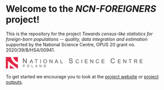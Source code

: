# Welcome to the *NCN-FOREIGNERS* project!

This is the repository for the project *Towards census-like statistics for foreign-born populations -- quality, data integration and estimation* supported by the National Science Centre, OPUS 20 grant no. 2020/39/B/HS4/00941.

![](logo-ncn_en.png)

To get started we encourage you to look at the [project website](https://ncn-foreigners.github.io) or [project outputs](https://github.com/ncn-foreigners/outputs).
